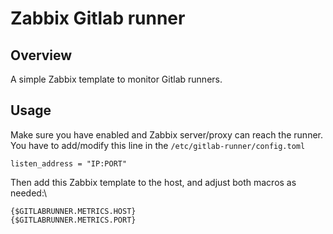 # Zabbix Gitlab runner
## Overview

A simple Zabbix template to monitor Gitlab runners.

## Usage

Make sure you have enabled and Zabbix server/proxy can reach the runner.
You have to add/modify this line in the `/etc/gitlab-runner/config.toml`

    listen_address = "IP:PORT"

Then add this Zabbix template to the host, and adjust both macros as needed:\

`{$GITLABRUNNER.METRICS.HOST}`\
`{$GITLABRUNNER.METRICS.PORT}`
